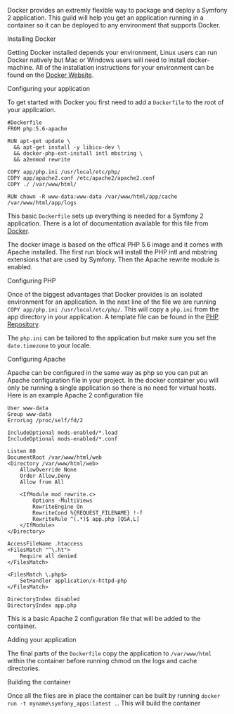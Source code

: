 Docker provides an extremly flexible way to package and deploy a Symfony 2 application. This guild will help you get an application running in a container so it can be deployed to any environment that supports Docker.

Installing Docker

Getting Docker installed depends your environment, Linux users can run Docker natively but Mac or Windows users will need to install docker-machine. All of the installation instructions for your environment can be found on the [Docker Website](https://docs.docker.com/installation/).

Configuring your application

To get started with Docker you first need to add a `Dockerfile` to the root of your application.

```
#Dockerfile
FROM php:5.6-apache

RUN apt-get update \
  && apt-get install -y libicu-dev \
  && docker-php-ext-install intl mbstring \
  && a2enmod rewrite

COPY app/php.ini /usr/local/etc/php/
COPY app/apache2.conf /etc/apache2/apache2.conf
COPY ./ /var/www/html/

RUN chown -R www-data:www-data /var/www/html/app/cache /var/www/html/app/logs
```

This basic `Dockerfile` sets up everything is needed for a Symfony 2 application. There is a lot of documentation available for this file from [Docker](https://docs.docker.com/reference/builder/).

The docker image is based on the offical PHP 5.6 image and it comes with Apache installed. The first run block will install the PHP intl and mbstring extensions that are used by Symfony. Then the Apache rewrite module is enabled.

Configuring PHP

Once of the biggest advantages that Docker provides is an isolated environment for an application. In the next line of the file we are running `COPY app/php.ini /usr/local/etc/php/`. This will copy a `php.ini` from the app directory in your application. A template file can be found in the [PHP Repository](https://github.com/php/php-src/blob/master/php.ini-production).

The `php.ini` can be tailored to the application but make sure you set the `date.timezone` to your locale.

Configuring Apache

Apache can be configured in the same way as php so you can put an Apache configuration file in your project. In the docker container you will only be running a single application so there is no need for virtual hosts. Here is an example Apache 2 configuration file

```
User www-data
Group www-data
ErrorLog /proc/self/fd/2

IncludeOptional mods-enabled/*.load
IncludeOptional mods-enabled/*.conf

Listen 80
DocumentRoot /var/www/html/web
<Directory /var/www/html/web>
    AllowOverride None
    Order Allow,Deny
    Allow from All

    <IfModule mod_rewrite.c>
        Options -MultiViews
        RewriteEngine On
        RewriteCond %{REQUEST_FILENAME} !-f
        RewriteRule ^(.*)$ app.php [QSA,L]
    </IfModule>
</Directory>

AccessFileName .htaccess
<FilesMatch "^\.ht">
	Require all denied
</FilesMatch>

<FilesMatch \.php$>
	SetHandler application/x-httpd-php
</FilesMatch>

DirectoryIndex disabled
DirectoryIndex app.php
```

This is a basic Apache 2 configuration file that will be added to the container.

Adding your application

The final parts of the `Dockerfile` copy the application to `/var/www/html` within the container before running chmod on the logs and cache directories.

Building the container

Once all the files are in place the container can be built by running `docker run -t myname\symfony_apps:latest .`. This will build the container
